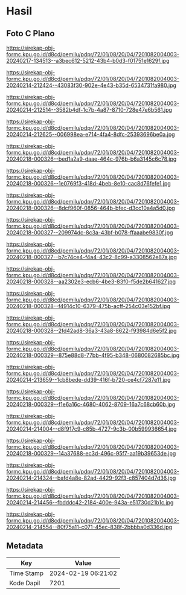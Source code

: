 # Hasil

## Foto C Plano

https://sirekap-obj-formc.kpu.go.id/d8cd/pemilu/pdpr/72/01/08/20/04/7201082004003-20240217-134513--a3bec612-5212-43b4-b0d3-f01751e1629f.jpg

https://sirekap-obj-formc.kpu.go.id/d8cd/pemilu/pdpr/72/01/08/20/04/7201082004003-20240214-212424--43083f30-902e-4e43-b35d-6534731fa980.jpg

https://sirekap-obj-formc.kpu.go.id/d8cd/pemilu/pdpr/72/01/08/20/04/7201082004003-20240214-212514--3582b4df-1c7b-4a87-8710-728e47e6b561.jpg

https://sirekap-obj-formc.kpu.go.id/d8cd/pemilu/pdpr/72/01/08/20/04/7201082004003-20240214-212625--006998ea-e714-4fa4-8dfc-25393696be0a.jpg

https://sirekap-obj-formc.kpu.go.id/d8cd/pemilu/pdpr/72/01/08/20/04/7201082004003-20240218-000326--bed1a2a9-daae-464c-976b-b6a3145c6c78.jpg

https://sirekap-obj-formc.kpu.go.id/d8cd/pemilu/pdpr/72/01/08/20/04/7201082004003-20240218-000326--1e0769f3-418d-4beb-8e10-cac8d76fefe1.jpg

https://sirekap-obj-formc.kpu.go.id/d8cd/pemilu/pdpr/72/01/08/20/04/7201082004003-20240218-000326--8dcf960f-0856-464b-bfec-d3cc10a4a5d0.jpg

https://sirekap-obj-formc.kpu.go.id/d8cd/pemilu/pdpr/72/01/08/20/04/7201082004003-20240218-000327--209974dc-8c3a-43bf-b078-ffaaabe9830f.jpg

https://sirekap-obj-formc.kpu.go.id/d8cd/pemilu/pdpr/72/01/08/20/04/7201082004003-20240218-000327--b7c74ce4-f4a4-43c2-8c99-a3308562e87a.jpg

https://sirekap-obj-formc.kpu.go.id/d8cd/pemilu/pdpr/72/01/08/20/04/7201082004003-20240218-000328--aa2302e3-ecb6-4be3-83f0-f5de2b641627.jpg

https://sirekap-obj-formc.kpu.go.id/d8cd/pemilu/pdpr/72/01/08/20/04/7201082004003-20240218-000328--f4914c10-6379-475b-acff-254c03e152bf.jpg

https://sirekap-obj-formc.kpu.go.id/d8cd/pemilu/pdpr/72/01/08/20/04/7201082004003-20240218-000328--2fd42ad8-36a3-43a8-8622-f93984d6e5f2.jpg

https://sirekap-obj-formc.kpu.go.id/d8cd/pemilu/pdpr/72/01/08/20/04/7201082004003-20240218-000329--875e88d8-77bb-4f95-b348-0680082685bc.jpg

https://sirekap-obj-formc.kpu.go.id/d8cd/pemilu/pdpr/72/01/08/20/04/7201082004003-20240214-213659--1cb8bede-dd39-416f-b720-ce4cf7287e11.jpg

https://sirekap-obj-formc.kpu.go.id/d8cd/pemilu/pdpr/72/01/08/20/04/7201082004003-20240218-000329--f1e6a16c-4680-4062-8709-16a7c68cb60b.jpg

https://sirekap-obj-formc.kpu.go.id/d8cd/pemilu/pdpr/72/01/08/20/04/7201082004003-20240214-214004--d8f917c9-c85b-4727-9c3b-00b599936654.jpg

https://sirekap-obj-formc.kpu.go.id/d8cd/pemilu/pdpr/72/01/08/20/04/7201082004003-20240218-000329--14a37688-ec3d-496c-95f7-aa19b39653de.jpg

https://sirekap-obj-formc.kpu.go.id/d8cd/pemilu/pdpr/72/01/08/20/04/7201082004003-20240214-214324--bafd4a8e-82ad-4429-92f3-c857404d7d36.jpg

https://sirekap-obj-formc.kpu.go.id/d8cd/pemilu/pdpr/72/01/08/20/04/7201082004003-20240214-214456--fbdddc42-2184-400e-943a-e51730d21b1c.jpg

https://sirekap-obj-formc.kpu.go.id/d8cd/pemilu/pdpr/72/01/08/20/04/7201082004003-20240214-214554--80f75a11-c071-45ec-838f-2bbbba0d336d.jpg


## Metadata

| Key        | Value               |
| ---------- | ------------------- |
| Time Stamp | 2024-02-19 06:21:02 |
| Kode Dapil | 7201                |



